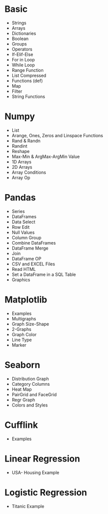 # Basic

- Strings
- Arrays
- Dictionaries
- Boolean
- Groups 
- Operators 
- If-Elif-Else
- For in Loop
- While Loop
- Range Function
- List Compressed
- Functions (def)
- Map 
- Filter
- String Functions

# Numpy

- List
- Arange, Ones, Zeros and Linspace Functions
- Rand & Randn
- Randint
- Reshape
- Max-Min & ArgMax-ArgMin Value
- 1D Arrays
- 2D Arrays
- Array Conditions
- Array Op

# Pandas 
- Series
- DataFrames
- Data Select
- Row Edit
- Null Values
- Column Group
- Combine DataFrames
- DataFrame Merge
- Join
- DataFrame OP
- CSV and EXCEL Files
- Read HTML 
- Set a DataFrame in a SQL Table
- Graphics

# Matplotlib
- Examples
- Multigraphs
- Graph Size-Shape
- 2-Graphs 
- Graph Color
- Line Type
- Marker

 # Seaborn
 - Distribution Graph
- Category Columns
- Heat Map
- PairGrid and FaceGrid
- Regr Graph
- Colors and Styles

 # Cufflink
 - Examples
 
 # Linear Regression
 - USA- Housing Example
 
 # Logistic Regression
 - Titanic Example 
